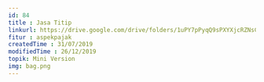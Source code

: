 ```yaml
---
id: 84
title : Jasa Titip
linkurl: https://drive.google.com/drive/folders/1uPY7pPyqQ9sPXYXjcRZNsC7mN6LtruFa?usp=sharing
fitur : aspekpajak
createdTime : 31/07/2019
modifiedTime : 26/12/2019
topik: Mini Version
img: bag.png
---
```

